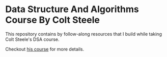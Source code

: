 # Data Structure And Algorithms Course By Colt Steele
This repository contains by follow-along resources that I build while taking Colt Steele's DSA course.

Checkout [his course](https://www.udemy.com/course/js-algorithms-and-data-structures-masterclass/) for more details.
